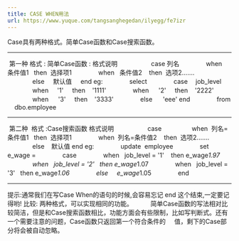 ```yaml
---
title: CASE WHEN用法
url: https://www.yuque.com/tangsanghegedan/ilyegg/fe7izr
---
```


Case具有两种格式。简单Case函数和Case搜索函数。

***

 第一种 格式 : 简单Case函数 :
格式说明    
　　　　case    列名
　　　　when   条件值1    then  选择项1
　　　　when   条件值2    then  选项2.......
　　　　else     默认值      end
eg:
　　　　select
　　　　case 　job\_level
　　　　when     '1'     then    '1111'
　　　　when　  '2'     then    '2222'
　　　　when　  '3'     then    '3333'
　　　　else      'eee'   end
　　　　from     dbo.employee

***

 第二种  格式 :Case搜索函数
格式说明    
　　　　case  
　　　　when  列名= 条件值1   then  选择项1
　　　　when  列名=条件值2    then  选项2.......
　　　　else    默认值 end
eg:
　　　　update  employee
　　　　set         e\_wage =
　　　　case
　　　　when   job\_level = '1'    then e\_wage*1.97
　　　　when   job\_level = '2'   then e\_wage*1.07
　　　　when   job\_level = '3'   then e\_wage*1.06
　　　　else     e\_wage*1.05
　　　　end

***

提示:通常我们在写Case When的语句的时候,会容易忘记 end 这个结束,一定要记得哟!
比较: 两种格式，可以实现相同的功能。
  　　简单Case函数的写法相对比较简洁，但是和Case搜索函数相比，功能方面会有些限制，比如写判断式。还有一个需要注意的问题，Case函数只返回第一个符合条件的     值，剩下的Case部分将会被自动忽略。
